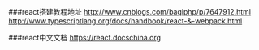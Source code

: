 ###react搭建教程地址
http://www.cnblogs.com/baqiphp/p/7647912.html
http://www.typescriptlang.org/docs/handbook/react-&-webpack.html

###react中文文档
https://react.docschina.org